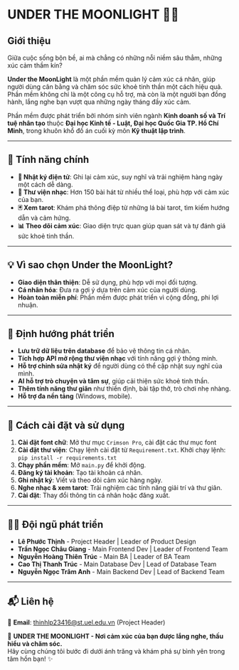 # UNDER THE MOONLIGHT 🌙✨

## Giới thiệu
Giữa cuộc sống bộn bề, ai mà chẳng có những nỗi niềm sâu thẳm, những xúc cảm thầm kín?  

**Under the MoonLight** là một phần mềm quản lý cảm xúc cá nhân, giúp người dùng cân bằng và chăm sóc sức khoẻ tinh thần một cách hiệu quả. Phần mềm không chỉ là một công cụ hỗ trợ, mà còn là một người bạn đồng hành, lắng nghe bạn vượt qua những ngày tháng đầy xúc cảm.  

Phần mềm được phát triển bởi nhóm sinh viên ngành **Kinh doanh số và Trí tuệ nhân tạo** thuộc **Đại học Kinh tế - Luật, Đại học Quốc Gia TP. Hồ Chí Minh**, trong khuôn khổ đồ án cuối kỳ môn **Kỹ thuật lập trình**.  

---

## 🎯 Tính năng chính
- **📖 Nhật ký điện tử**: Ghi lại cảm xúc, suy nghĩ và trải nghiệm hàng ngày một cách dễ dàng.  
- **🎵 Thư viện nhạc**: Hơn 150 bài hát từ nhiều thể loại, phù hợp với cảm xúc của bạn.  
- **🃏 Xem tarot**: Khám phá thông điệp từ những lá bài tarot, tìm kiếm hướng dẫn và cảm hứng.  
- **📊 Theo dõi cảm xúc**: Giao diện trực quan giúp quan sát và tự đánh giá sức khoẻ tinh thần.  

---

## 💡 Vì sao chọn Under the MoonLight?
- **Giao diện thân thiện**: Dễ sử dụng, phù hợp với mọi đối tượng.  
- **Cá nhân hóa**: Đưa ra gợi ý dựa trên cảm xúc của người dùng.  
- **Hoàn toàn miễn phí**: Phần mềm được phát triển vì cộng đồng, phi lợi nhuận.  

---

## 🚀 Định hướng phát triển
- **Lưu trữ dữ liệu trên database** để bảo vệ thông tin cá nhân.  
- **Tích hợp API mở rộng thư viện nhạc** với tính năng gợi ý thông minh.  
- **Hỗ trợ chỉnh sửa nhật ký** để người dùng có thể cập nhật suy nghĩ của mình.  
- **AI hỗ trợ trò chuyện và tâm sự**, giúp cải thiện sức khoẻ tinh thần.  
- **Thêm tính năng thư giãn** như thiền định, bài tập thở, trò chơi nhẹ nhàng.  
- **Hỗ trợ đa nền tảng** (Windows, mobile).  

---

## 📌 Cách cài đặt và sử dụng
1. **Cài đặt font chữ**: Mở thư mục `Crimson Pro`, cài đặt các thư mục font
2. **Cài đặt thư viện**: Chạy lệnh cài đặt từ `Requirement.txt`.  Khởi chạy lệnh: `pip install -r requirements.txt`
3. **Chạy phần mềm**: Mở `main.py` để khởi động.  
4. **Đăng ký tài khoản**: Tạo tài khoản cá nhân.  
5. **Ghi nhật ký**: Viết và theo dõi cảm xúc hàng ngày.  
6. **Nghe nhạc & xem tarot**: Trải nghiệm các tính năng giải trí và thư giãn.  
7. **Cài đặt**: Thay đổi thông tin cá nhân hoặc đăng xuất.  

---

## 👩‍💻 Đội ngũ phát triển
- **Lê Phước Thịnh** - Project Header | Leader of Product Design  
- **Trần Ngọc Châu Giang** - Main Frontend Dev | Leader of Frontend Team  
- **Nguyễn Hoàng Thiên Trúc** - Main BA | Leader of BA Team  
- **Cao Thị Thanh Trúc** - Main Database Dev | Lead of Database Team  
- **Nguyễn Ngọc Trâm Anh** - Main Backend Dev | Lead of Backend Team  

---

## 📬 Liên hệ
📩 **Email**: thinhlp23416@st.uel.edu.vn (Project Header)  

🌙 **UNDER THE MOONLIGHT - Nơi cảm xúc của bạn được lắng nghe, thấu hiểu và chăm sóc.**  
Hãy cùng chúng tôi bước đi dưới ánh trăng và khám phá sự bình yên trong tâm hồn bạn! ✨
#
